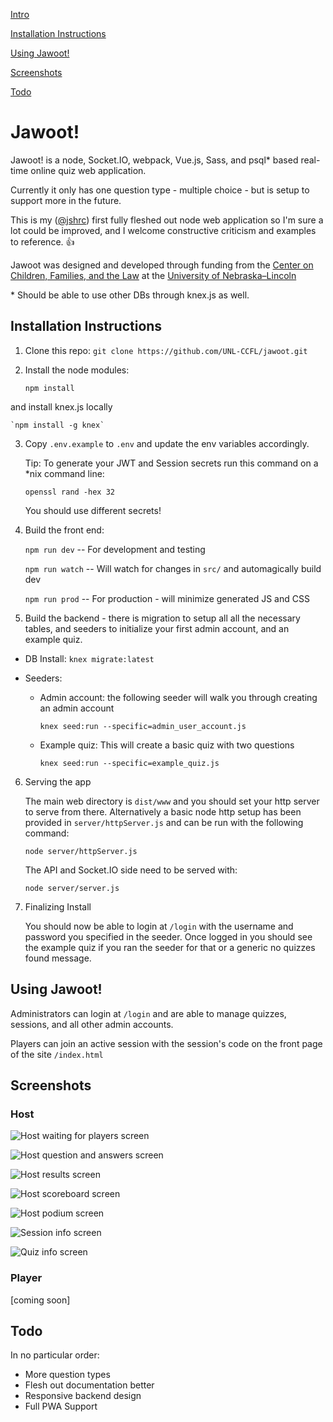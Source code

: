 [Intro](#jawoot)

[Installation Instructions](#installation-instructions)

[Using Jawoot!](#using-jawoot)

[Screenshots](#screenshots)

[Todo](#todo)

# Jawoot!

Jawoot! is a node, Socket.IO, webpack, Vue.js, Sass, and psql* based real-time online quiz web application.

Currently it only has one question type - multiple choice - but is setup to support more in the future.

This is my ([@jshrc](https://github.com/jshrc)) first fully fleshed out node web application so I'm sure a lot could be improved, and I welcome constructive criticism and examples to reference. 👍

Jawoot was designed and developed through funding from the [Center on Children, Families, and the Law](https://ccfl.unl.edu) at the [University of Nebraska–Lincoln](https://unl.edu)

  \* Should be able to use other DBs through knex.js as well.

## Installation Instructions

1. Clone this repo:
    `git clone https://github.com/UNL-CCFL/jawoot.git`

2. Install the node modules:

    `npm install`

  and install knex.js locally

    `npm install -g knex`

3. Copy `.env.example` to `.env` and update the env variables accordingly.

    Tip: To generate your JWT and Session secrets run this command on a \*nix command line:

    `openssl rand -hex 32 `

    You should use different secrets!

4. Build the front end:

    `npm run dev`  -- For development and testing

    `npm run watch` -- Will watch for changes in `src/` and automagically build dev

    `npm run prod` -- For production - will minimize generated JS and CSS


5. Build the backend - there is migration to setup all all the necessary tables, and seeders to initialize your first admin account, and an example quiz.  

  * DB Install: `knex migrate:latest`

  * Seeders:
    * Admin account: the following seeder will walk you through creating an admin account

      `knex seed:run --specific=admin_user_account.js`  
    * Example quiz: This will create a basic quiz with two questions

      `knex seed:run --specific=example_quiz.js`  

6. Serving the app

    The main web directory is `dist/www` and you should set your http server to serve from there. Alternatively a basic node http setup has been provided in `server/httpServer.js` and can be run with the following command:

    `node server/httpServer.js`

    The API and Socket.IO side need to be served with:

    `node server/server.js`

7. Finalizing Install

    You should now be able to login at `/login` with the username and password you specified in the seeder. Once logged in you should see the example quiz if you ran the seeder for that or a generic no quizzes found message.


## Using Jawoot!

Administrators can login at `/login` and are able to manage quizzes, sessions, and all other admin accounts.

Players can join an active session with the session's code on the front page of the site `/index.html`

## Screenshots

### Host

![Host waiting for players screen](https://i.imgur.com/QYRZSmW.jpg "Host waiting for players screen")

![Host question and answers screen](https://i.imgur.com/lj1tfPO.jpg "Host question and answers screen")

![Host results screen](https://i.imgur.com/ypFPoRA.jpg "Host results screen")

![Host scoreboard screen](https://i.imgur.com/w4xDt6g.jpg "Host scoreboard screen")

![Host podium screen](https://i.imgur.com/mjlu4y0.jpg "Host podium screen")

![Session info screen](https://i.imgur.com/HF63Lrx.jpg "Session info screen")

![Quiz info screen](https://i.imgur.com/qSD7vbd.jpg "Quiz info screen")

### Player

[coming soon]

## Todo

In no particular order:

 * More question types
 * Flesh out documentation better
 * Responsive backend design
 * Full PWA Support
